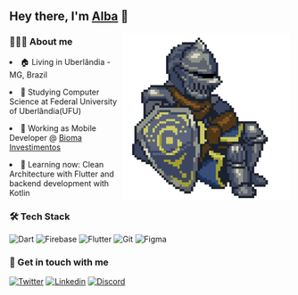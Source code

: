 ## Hey there, I'm [Alba](https://alba.dev) 👋

<img src="images/estus_flask.gif" min-width="400px" max-width="400px" width="300px" align="right" alt="Estus Flask">

### 👨🏻‍💻 About me

<p align="left">
  <li>🏠 Living in Uberlândia - MG, Brazil</li>
</p>

<p align="left">
  <li>📜 Studying Computer Science at Federal University of Uberlândia(UFU)</li>
</p>

<p align="left">
  <li>💼 Working as Mobile Developer @ <a href="https://www.linkedin.com/company/bioma-investimentos/)">Bioma Investimentos</a></li>
</p>

<p align="left">
  <li>🌱 Learning now: Clean Architecture with Flutter and backend development with Kotlin</li>
</p>

### 🛠 Tech Stack

![Dart](https://img.shields.io/badge/Dart-02569B?style=for-the-badge&logo=dart&logoColor=white)
![Firebase](https://img.shields.io/badge/Firebase-F5820D?style=for-the-badge&logo=firebase&logoColor=white)
![Flutter](https://img.shields.io/badge/Flutter-0175C2?style=for-the-badge&logo=flutter&logoColor=white)
![Git](https://img.shields.io/badge/Git-F05032?style=for-the-badge&logo=git&logoColor=white)
![Figma](https://img.shields.io/badge/Figma-AE4DFF?style=for-the-badge&logo=figma&logoColor=white)

### 📧 Get in touch with me

[![Twitter](https://img.shields.io/badge/Twitter-1DA1F2?style=for-the-badge&logo=twitter&logoColor=white)](https://twitter.com/zAlba22)
[![Linkedin](https://img.shields.io/badge/LinkedIn-0077B5?style=for-the-badge&logo=linkedin&logoColor=white)](https://www.linkedin.com/in/alba22/)
[![Discord](https://img.shields.io/badge/Discord-7289DA?style=for-the-badge&logo=discord&logoColor=white)](https://discord.com/users/304785670520700928)


